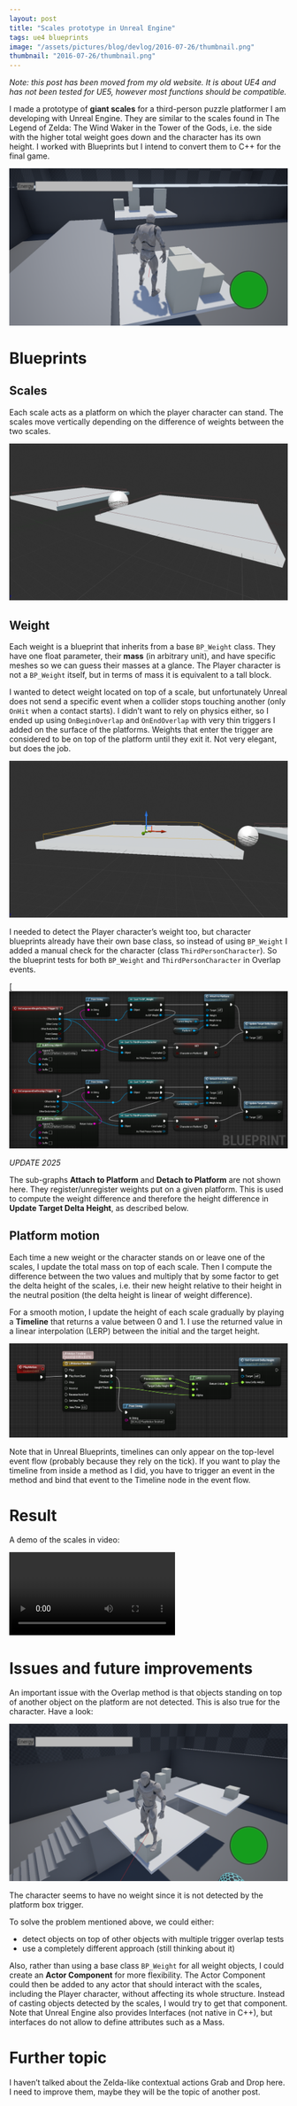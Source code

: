 ```yaml
---
layout: post
title: "Scales prototype in Unreal Engine"
tags: ue4 blueprints
image: "/assets/pictures/blog/devlog/2016-07-26/thumbnail.png"
thumbnail: "2016-07-26/thumbnail.png"
---
```


*Note: this post has been moved from my old website. It is about UE4 and has not been tested for UE5, however most functions should be compatible.*

I made a prototype of **giant scales** for a third-person puzzle platformer I am developing with Unreal Engine. They are similar to the scales found in The Legend of Zelda: The Wind Waker in the Tower of the Gods, i.e. the side with the higher total weight goes down and the character has its own height. I worked with Blueprints but I intend to convert them to C++ for the final game.

![TP Unreal - Scale prototype Character and all blocks](/assets/pictures/blog/devlog/2016-07-26/TP-Unreal-Scale-prototype-Character-and-all-blocks.png)

# Blueprints

## Scales

Each scale acts as a platform on which the player character can stand. The scales move vertically depending on the difference of weights between the two scales.

![TP Unreal - Scale prototype Blueprint viewport](/assets/pictures/blog/devlog/2016-07-26/TP-Unreal-Scale-prototype-Blueprint-viewport.png)

## Weight

Each weight is a blueprint that inherits from a base `BP_Weight` class. They have one float parameter, their **mass** (in arbitrary unit), and have specific meshes so we can guess their masses at a glance. The Player character is not a `BP_Weight` itself, but in terms of mass it is equivalent to a tall block.

I wanted to detect weight located on top of a scale, but unfortunately Unreal does not send a specific event when a collider stops touching another (only `OnHit` when a contact starts). I didn’t want to rely on physics either, so I ended up using `OnBeginOverlap` and `OnEndOverlap` with very thin triggers I added on the surface of the platforms. Weights that enter the trigger are considered to be on top of the platform until they exit it. Not very elegant, but does the job.

![TP Unreal - Scale prototype Blueprint platform trigger](/assets/pictures/blog/devlog/2016-07-26/TP-Unreal-Scale-prototype-Blueprint-platform-trigger.png)

I needed to detect the Player character’s weight too, but character blueprints already have their own base class, so instead of using `BP_Weight` I added a manual check for the character (class `ThirdPersonCharacter`). So the blueprint tests for both `BP_Weight` and `ThirdPersonCharacter` in Overlap events.

[![TP Unreal - Scale prototype Blueprint scale overlap](/assets/pictures/blog/devlog/2016-07-26/TP-Unreal-Scale-prototype-Blueprint-scale-overlap.png)

*UPDATE 2025*

The sub-graphs **Attach to Platform** and **Detach to Platform** are not shown here. They register/unregister weights put on a given platform. This is used to compute the weight difference and therefore the height difference in **Update Target Delta Height**, as described below.

## Platform motion

Each time a new weight or the character stands on or leave one of the scales, I update the total mass on top of each scale. Then I compute the difference between the two values and multiply that by some factor to get the delta height of the scales, i.e. their new height relative to their height in the neutral position (the delta height is linear of weight difference).

For a smooth motion, I update the height of each scale gradually by playing a **Timeline** that returns a value between 0 and 1. I use the returned value in a linear interpolation (LERP) between the initial and the target height.

![TP Unreal - Scale prototype Lift Motion Timeline](/assets/pictures/blog/devlog/2016-07-26/TP-Unreal-Scale-prototype-Lift-Motion-Timeline.png)

Note that in Unreal Blueprints, timelines can only appear on the top-level event flow (probably because they rely on the   tick). If you want to play the timeline from inside a method as I did, you have to trigger an event in the method and bind that event to the Timeline node in the event flow.

# Result

A demo of the scales in video:

<video controls loop="loop" class="full-width">
    <source src="/assets/pictures/blog/devlog/2016-07-26/TP-Unreal-Scale-prototype-Demo.mp4">
    Your browser does not support the video tag.
</video>

# Issues and future improvements

An important issue with the Overlap method is that objects standing on top of another object on the platform are not detected. This is also true for the character. Have a look:

![TP Unreal - Scale prototype Character on block bug](/assets/pictures/blog/devlog/2016-07-26/TP-Unreal-Scale-prototype-Character-on-block-bug.png)

The character seems to have no weight since it is not detected by the platform box trigger.

To solve the problem mentioned above, we could either:

- detect objects on top of other objects with multiple trigger overlap tests
- use a completely different approach (still thinking about it)

Also, rather than using a base class `BP_Weight` for all weight objects, I could create an **Actor Component** for more flexibility. The Actor Component could then be added to any actor that should interact with the scales, including the Player character, without affecting its whole structure. Instead of casting objects detected by the scales, I would try to get that component. Note that Unreal Engine also provides Interfaces (not native in C++), but interfaces do not allow to define attributes such as a Mass.

# Further topic

I haven’t talked about the Zelda-like contextual actions Grab and Drop here. I need to improve them, maybe they will be the topic of another post.